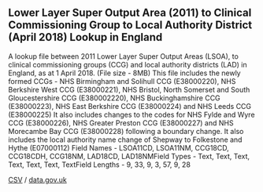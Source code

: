 ## Lower Layer Super Output Area (2011) to Clinical Commissioning Group to Local Authority District (April 2018) Lookup in England

A lookup file between 2011 Lower Layer Super Output Areas (LSOA), to clinical commissioning groups (CCG) and local authority districts (LAD) in England, as at 1 April 2018.  (File size - 8MB) This file includes the newly formed CCGs - NHS Birmingham and Solihull CCG (E38000220), NHS Berkshire West CCG (E38000221), NHS Bristol, North Somerset and South Gloucestershire CCG (E380002220), NHS Buckinghamshire CCG (E38000223), NHS East Berkshire CCG (E38000224) and NHS Leeds CCG (E38000225)
It also includes changes to the codes for NHS Fylde and Wyre CCG (E38000226), NHS Greater Preston CCG (E38000227) and NHS Morecambe Bay CCG (E38000228) following a boundary change.
It also includes the local authority name change of Shepway to Folkestone and Hythe (E07000112) Field Names - LSOA11CD, LSOA11NM, CCG18CD, CCG18CDH, CCG18NM, LAD18CD, LAD18NMField Types - Text, Text, Text, Text, Text, Text, TextField Lengths - 9, 33, 9, 3, 57, 9, 28

[CSV](csv/216.csv) / [data.gov.uk](https://data.gov.uk/dataset/f043b015-04a7-44d0-8c77-f725c200f058/lower-layer-super-output-area-2011-to-clinical-commissioning-group-to-local-authority-district-april-2018-lookup-in-england)

